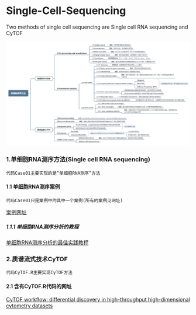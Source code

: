 # Single-Cell-Sequencing
Two methods of single cell sequencing are Single cell RNA sequencing and CyTOF
    <div align=center><img src=https://github.com/Ouyang-Dong/Single-Cell-Sequencing/blob/master/images/Scs.jpg/></div>
### 1.单细胞RNA测序方法(Single cell RNA sequencing)
    代码Case01主要实现的是“单细胞RNA测序”方法
#### 1.1 单细胞RNA测序案例
    代码Case01只是案例中的其中一个案例(所有的案例见网址)
[案例网址](https://github.com/theislab/single-cell-tutorial/)
##### 1.1.1 单细胞RNA测序分析的教程
[单细胞RNA测序分析的最佳实践教程](https://www.plob.org/article/23166.html)
### 2.质谱流式技术CyTOF
    代码CyTOF.R主要实现CyTOF方法
#### 2.1 含有CyTOF.R代码的网址
[CyTOF workflow: differential discovery in high-throughput high-dimensional cytometry datasets](https://www.bioconductor.org/help/course-materials/2017/BioC2017/Day2/Workshops/CyTOF/doc/cytofWorkflow_BioC2017workshop.html#data-description/)
